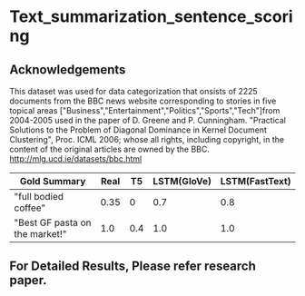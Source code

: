 # Text_summarization_sentence_scoring
<!--
### Instructions to run: 
-  


-
-->







## Acknowledgements
This dataset was used for data categorization that onsists of 2225 documents from the BBC news website corresponding to stories in five topical areas ["Business","Entertainment","Politics","Sports","Tech"]from 2004-2005 used in the paper of D. Greene and P. Cunningham. "Practical Solutions to the Problem of Diagonal Dominance in Kernel Document Clustering", Proc. ICML 2006; whose all rights, including copyright, in the content of the original articles are owned by the BBC. http://mlg.ucd.ie/datasets/bbc.html


|Gold Summary | Real | T5 | LSTM(GloVe) | LSTM(FastText) |
|----|--|--|--|--|
|"full bodied coffee"|0.35|0|0.7|0.8|
|"Best GF pasta on the market!"|1.0|0.4|1.0|1.0



## For Detailed Results, Please refer research paper.

